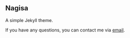 ## Nagisa

A simple Jekyll theme.

If you have any questions, you can contact me via [email](mailto:juby@jubeny.com).